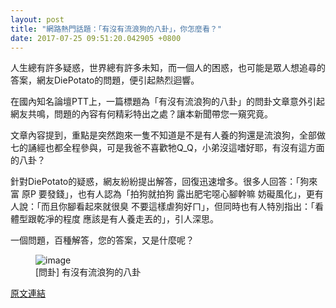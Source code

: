 ```yaml
---
layout: post
title: "網路熱門話題：「有沒有流浪狗的八卦」，你怎麼看？"
date: 2017-07-25 09:51:20.042905 +0800
---
```


人生總有許多疑惑，世界總有許多未知，而一個人的困惑，也可能是眾人想追尋的答案，網友DiePotato的問題，便引起熱烈迴響。

在國內知名論壇PTT上，一篇標題為「有沒有流浪狗的八卦」的問卦文章意外引起網友共鳴，問題的內容有何精彩特出之處？讓本新聞帶您一窺究竟。

文章內容提到，重點是突然跑來一隻不知道是不是有人養的狗還是流浪狗，全部做七的誦經也都全程參與，可是我爸不喜歡牠Q_Q，小弟沒這嗜好耶，有沒有這方面的八卦？

針對DiePotato的疑惑，網友紛紛提出解答，回復迅速增多。很多人回答：「狗來富 原P 要發錢」，也有人認為「拍狗就拍狗 露出肥宅噁心腳幹嘛 妨礙風化」，更有人說：「而且你腳看起來就很臭 不要這樣虐狗好ㄇ」，但同時也有人特別指出：「看體型跟乾凈的程度 應該是有人養走丟的」，引人深思。

一個問題，百種解答，您的答案，又是什麼呢？

<figure>
<img src="http://i.imgur.com/FeD1nQp.jpg" alt="image">
<figcaption>
[問卦] 有沒有流浪狗的八卦
</figcaption>
</figure>

<a href = "https://www.ptt.cc/bbs/Gossiping/M.1500926557.A.0B7.html">原文連結</a>

